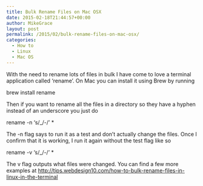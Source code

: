 ```yaml
---
title: Bulk Rename Files on Mac OSX
date: 2015-02-18T21:44:57+00:00
author: MikeGrace
layout: post
permalink: /2015/02/bulk-rename-files-on-mac-osx/
categories:
  - How to
  - Linux
  - Mac OS
---
```

With the need to rename lots of files in bulk I have come to love a terminal application called &#8216;rename&#8217;. On Mac you can install it using Brew by running

brew install rename

Then if you want to rename all the files in a directory so they have a hyphen instead of an underscore you just do

rename -n &#8216;s/_/-/&#8217; *

The -n flag says to run it as a test and don&#8217;t actually change the files. Once I confirm that it is working, I run it again without the test flag like so

rename -v &#8216;s/_/-/&#8217; *

The v flag outputs what files were changed. You can find a few more examples at <http://tips.webdesign10.com/how-to-bulk-rename-files-in-linux-in-the-terminal>
